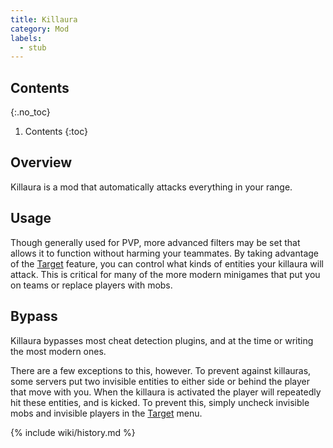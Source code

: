 ```yaml
---
title: Killaura
category: Mod
labels:
  - stub
---
```

## Contents
{:.no_toc}
1. Contents
{:toc}

## Overview
Killaura is a mod that automatically attacks everything in your range. 

## Usage
Though generally used for PVP, more advanced filters may be set that allows it to function without harming your teammates. By taking advantage of the [Target](/wiki/Special_Features/Target) feature, you can control what kinds of entities your killaura will attack. This is critical for many of the more modern minigames that put you on teams or replace players with mobs.

## Bypass
Killaura bypasses most cheat detection plugins, and at the time or writing the most modern ones.

There are a few exceptions to this, however. To prevent against killauras, some servers put two invisible entities to either side or behind the player that move with you. When the killaura is activated the player will repeatedly hit these entities, and is kicked. To prevent this, simply uncheck invisible mobs and invisible players in the [Target](/wiki/Special_Features/Target) menu.

{% include wiki/history.md %}
